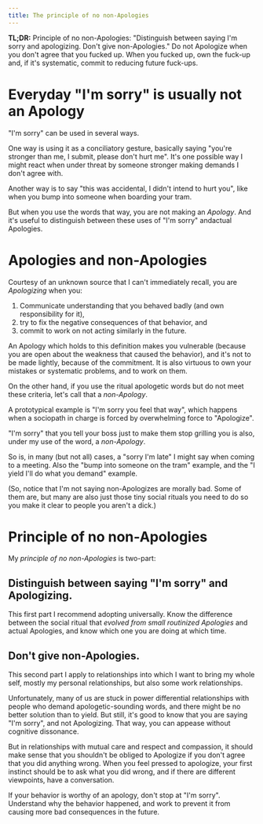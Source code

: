 ```yaml
---
title: The principle of no non-Apologies
---
```


**TL;DR:** Principle of no non-Apologies: "Distinguish between saying I'm sorry
and apologizing. Don't give non-Apologies." Do not Apologize when you don't
agree that you fucked up. When you fucked up, own the fuck-up and, if it's
systematic, commit to reducing future fuck-ups.

# Everyday "I'm sorry" is usually not an Apology

"I'm sorry" can be used in several ways.

One way is using it as a conciliatory gesture, basically saying "you're stronger
than me, I submit, please don't hurt me". It's one possible way I might react
when under threat by someone stronger making demands I don't agree with.

Another way is to say "this was accidental, I didn't intend to hurt you", like
when you bump into someone when boarding your tram.

But when you use the words that way, you are not making an _Apology_.  And it's
useful to distinguish between these uses of "I'm sorry" andactual Apologies.

# Apologies and non-Apologies

Courtesy of an unknown source that I can't immediately recall, you are
_Apologizing_ when you:

1. Communicate understanding that you behaved badly (and own responsibility for
   it),
2. try to fix the negative consequences of that behavior, and
3. commit to work on not acting similarly in the future.

An Apology which holds to this definition makes you vulnerable (because you are
open about the weakness that caused the behavior), and it's not to be made
lightly, because of the commitment. It is also virtuous to own your mistakes or
systematic problems, and to work on them.

On the other hand, if you use the ritual apologetic words but do not meet these criteria, let's call that a
_non-Apology_.

A prototypical example is "I'm sorry you feel that way", which happens when a
sociopath in charge is forced by overwhelming force to "Apologize".

"I'm sorry" that you tell your boss just to make them stop grilling you is also,
under my use of the word, a _non-Apology_.

So is, in many (but not all) cases, a "sorry I'm late" I might say when coming
to a meeting. Also the "bump into someone on the tram" example, and the "I yield
I'll do what you demand" example.

(So, notice that I'm not saying non-Apologizes are morally bad. Some of them
are, but many are also just those tiny social rituals you need to do so you
make it clear to people you aren't a dick.)

# Principle of no non-Apologies

My _principle of no non-Apologies_ is two-part:

## Distinguish between saying "I'm sorry" and Apologizing.

This first part I recommend adopting universally. Know the difference between
the social ritual that _evolved from small routinized Apologies_ and actual
Apologies, and know which one you are doing at which time.

## Don't give non-Apologies.

This second part I apply to relationships into which I want to bring my whole
self, mostly my personal relationships, but also some work relationships.

Unfortunately, many of us are stuck in power differential relationships with
people who demand apologetic-sounding words, and there might be no better
solution than to yield. But still, it's good to know that you are saying "I'm
sorry", and not Apologizing. That way, you can appease without cognitive
dissonance.

But in relationships with mutual care and respect and compassion, it should make
sense that you shouldn't be obliged to Apologize if you don't agree that you did
anything wrong.  When you feel pressed to apologize, your first instinct should
be to ask what you did wrong, and if there are different viewpoints, have a
conversation.

If your behavior is worthy of an apology, don't stop at "I'm sorry". Understand
why the behavior happened, and work to prevent it from causing more bad
consequences in the future.

